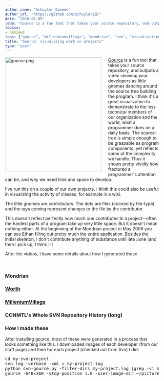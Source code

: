 ```yaml
---
author_name: "Schuyler Duveen"
author_url: "https://github.com/schuyler1d/"
date: "2010-01-05"
lede: "Gource is a fun tool that takes your source repository, and outputs a video showing your developers as little gnomes dancing around the source tree building the program. I think it’s a great visualization to demonstrate to the less technical members of our organization and the world, what a programmer does on a daily basis."
topics: 
- Reviews
tags: ["gource", "millenniumvillage", "mondrian", "svn", "visualization", "worth"]
title: "Gource: visualizing work on projects"
type: "post"
---
```


<img alt="gource.png" src="http://ccnmtl.columbia.edu/compiled/gource.png" class="mt-image-right" style="padding-right: 20px;" height="375" width="315" align="left" />
<p><a href="http://infosthetics.com/archives/2009/12/gource_software_version_control_visualization.html">Gource</a> is a fun tool that takes your source repository, and outputs a video showing your developers as little gnomes dancing around the source tree building the program. I think it's a great visualization to demonstrate to the less technical members of our organization and the world, what a programmer does on a daily basis. The source-tree is simple enough to be graspable as program components, yet reflects some of the complexity we handle. Thus it shows pretty vividly how fractured a programmer's attention can be, and why we need time and space to develop.</p><p>I've run this on a couple of our own projects. I think this could also be useful in visualizing the activity of classes; for example in a wiki.<br /></p>

<!--more-->

<p>The little gnomes are contributors.  The dots are files (colored by 
file-type) and the rays coming represent changes to the file by the 
contributor.<br /></p><p>This doesn't reflect perfectly how much one contributes to a 
project--often the hardest parts of a program take up very little space.
  But it doesn't mean nothing either.  At the beginning of the Mondrian 
project in May 2009 you can see Ethan filling out pretty much the entire
 application.  Besides the initial skeleton, I don't contribute anything
 of substance until late June (and then I pick up, I think :-)</p><p>After the videos, I have some details about how I generated these.</p><p><br /></p>

<h3>Mondrian</h3>
<script type="text/javascript" src="http://ccnmtl.columbia.edu/stream/jsembed?file=test/flv/mondrian.flv&amp;width=640&amp;height=360&amp;protection=f8b09fe77b5547a95240e30168950b461a1fd267"></script>

<h3><a href="http://ccnmtl.columbia.edu/portfolio/social_work/multimedia_worth.html">Worth</a></h3>
<script type="text/javascript" src="http://ccnmtl.columbia.edu/stream/jsembed?file=test/flv/worth.flv&amp;width=640&amp;height=360&amp;protection=756dba4f10fc1b303768e3e8c2d328bee341e94c"></script>

<h3><a href="http://ccnmtl.columbia.edu/portfolio/social_sciences/millennium_village_s.html">MilleniumVillage</a></h3>
<script type="text/javascript" src="http://ccnmtl.columbia.edu/stream/jsembed?file=test/flv/milleniumvillage.flv&amp;width=640&amp;height=360&amp;protection=582594fc5da3b878798e0325f1ee7328a4bc314c"></script>

<h3>CCNMTL's Whole SVN Repository History (long)</h3>
<script type="text/javascript" src="http://ccnmtl.columbia.edu/stream/jsembed?file=test/flv/whole_svn.flv&amp;width=800&amp;height=600&amp;protection=e8f53f6bc75b5618e26184ce940cb7e04ca5aa31"></script>

<h3>How I made these</h3>
<p>After installing gource, most of these were generated in a process that looks something like this. I downloaded images of each developer (from our staff page) and then for each project (checked out from Svn) I did:
</p><pre>cd my-svn-project
svn log -verbose -xml &gt; my-project.log
python svn-gource.py -filter-dirs my-project.log |grep -vi mochikit|grep -vi tiny_mce|grep -vi yui &gt; gource.log
gource -640×360 -stop-position 1.0 -user-image-dir ~/pictures/ccnmtlavatars -hide-filenames -a 100 -s 0.5 -log-format custom gource.log -output-ppm-stream - |ffmpeg -y -b 3000K -r 60 -f image2pipe -vcodec ppm -i - gource.flv
</pre>
